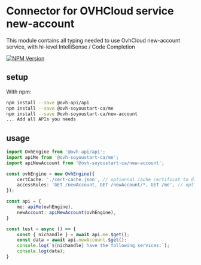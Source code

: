 # Connector for OVHCloud service new-account

This module contains all typing needed to use OvhCloud new-account service, with hi-level IntelliSense / Code Completion

[![NPM Version](https://img.shields.io/npm/v/@ovh-soyoustart-ca/new-account.svg?style=flat)](https://www.npmjs.org/package/@ovh-soyoustart-ca/new-account)

## setup

With npm:
````bash
npm install --save @ovh-api/api
npm install --save @ovh-soyoustart-ca/me
npm install --save @ovh-soyoustart-ca/new-account
... Add all APIs you needs
````

## usage

````typescript
import OvhEngine from '@ovh-api/api';
import apiMe from '@ovh-soyoustart-ca/me';
import apiNewAccount from '@ovh-soyoustart-ca/new-account';

const ovhEngine = new OvhEngine({ 
    certCache: './cert-cache.json', // optionnal cache certificat to disk
    accessRules: 'GET /newAccount, GET /newAccount/*, GET /me', // optionnal limit the requested privileges.
});

const api = {
    me: apiMe(ovhEngine),
    newAccount: apiNewAccount(ovhEngine),
}

const test = async () => {
    const { nichandle } = await api.me.$get();
    const data = await api.newAccount.$get();
    console.log(`${nichandle} have the following services:`);
    console.log(data);
}

````